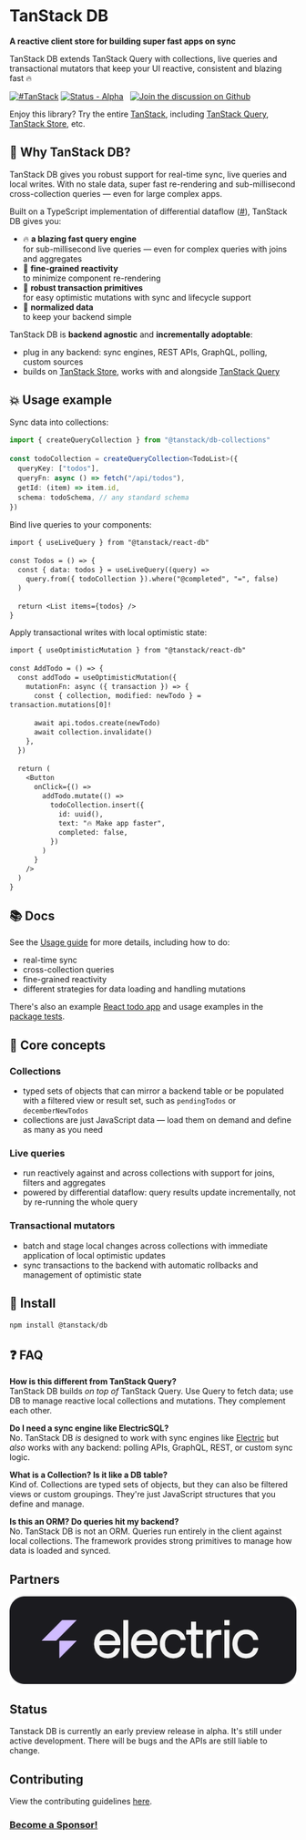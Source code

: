 # TanStack DB

<!-- ![TanStack DB Header](https://github.com/tanstack/db/raw/main/media/repo-header.png) -->

**A reactive client store for building super fast apps on sync**

TanStack DB extends TanStack Query with collections, live queries and transactional mutators that keep your UI reactive, consistent and blazing fast 🔥

<p>
  <a href="https://x.com/intent/post?text=TanStack%20DB&url=https://tanstack.com/db">
    <img alt="#TanStack" src="https://img.shields.io/twitter/url?color=%2308a0e9&label=%23TanStack&style=social&url=https%3A%2F%2Ftwitter.com%2Fintent%2Ftweet%3Fbutton_hashtag%3DTanStack" /></a>
  <a href="#status">
    <img src="https://img.shields.io/badge/status-alpha-orange" alt="Status - Alpha"></a>
  <a href="https://npmjs.com/package/@tanstack/db">
    <img alt="" src="https://img.shields.io/npm/dm/@tanstack/db.svg" /></a>
  <a href="https://discord.gg/yjUNbvbraC">
    <img alt="" src="https://img.shields.io/badge/Discord-TanStack-%235865F2" /></a>
  <a href="https://github.com/tanstack/db/discussions">
    <img alt="Join the discussion on Github" src="https://img.shields.io/badge/Discussions-Chat%20now!-green" /></a>
  <a href="https://x.com/tan_stack">
    <img alt="" src="https://img.shields.io/twitter/follow/tan_stack.svg?style=social&label=Follow @TanStack" /></a>
</p>

Enjoy this library? Try the entire [TanStack](https://tanstack.com), including [TanStack Query](https://tanstack.com/query), [TanStack Store](https://tanstack.com/store), etc.

## 🚀 Why TanStack DB?

TanStack DB gives you robust support for real-time sync, live queries and local writes. With no stale data, super fast re-rendering and sub-millisecond cross-collection queries — even for large complex apps.

Built on a TypeScript implementation of differential dataflow ([#](https://github.com/electric-sql/d2ts)), TanStack DB gives you:

- 🔥 **a blazing fast query engine**<br />
  for sub-millisecond live queries &mdash; even for complex queries with joins and aggregates
- 🎯 **fine-grained reactivity**<br />
  to minimize component re-rendering
- 💪 **robust transaction primitives**<br />
  for easy optimistic mutations with sync and lifecycle support
- 🌟 **normalized data**<br />
  to keep your backend simple

TanStack DB is **backend agnostic** and **incrementally adoptable**:

- plug in any backend: sync engines, REST APIs, GraphQL, polling, custom sources
- builds on [TanStack Store](https://tanstack.com/store), works with and alongside [TanStack Query](https://tanstack.com/query)

## 💥 Usage example

Sync data into collections:

```ts
import { createQueryCollection } from "@tanstack/db-collections"

const todoCollection = createQueryCollection<TodoList>({
  queryKey: ["todos"],
  queryFn: async () => fetch("/api/todos"),
  getId: (item) => item.id,
  schema: todoSchema, // any standard schema
})
```

Bind live queries to your components:

```tsx
import { useLiveQuery } from "@tanstack/react-db"

const Todos = () => {
  const { data: todos } = useLiveQuery((query) =>
    query.from({ todoCollection }).where("@completed", "=", false)
  )

  return <List items={todos} />
}
```

Apply transactional writes with local optimistic state:

```tsx
import { useOptimisticMutation } from "@tanstack/react-db"

const AddTodo = () => {
  const addTodo = useOptimisticMutation({
    mutationFn: async ({ transaction }) => {
      const { collection, modified: newTodo } = transaction.mutations[0]!

      await api.todos.create(newTodo)
      await collection.invalidate()
    },
  })

  return (
    <Button
      onClick={() =>
        addTodo.mutate(() =>
          todoCollection.insert({
            id: uuid(),
            text: "🔥 Make app faster",
            completed: false,
          })
        )
      }
    />
  )
}
```

## 📚 Docs

See the [Usage guide](./docs/index.md) for more details, including how to do:

- real-time sync
- cross-collection queries
- fine-grained reactivity
- different strategies for data loading and handling mutations

There's also an example [React todo app](./examples/react/todo) and usage examples in the [package tests](./packages/db/tests).

## 🧱 Core concepts

### Collections

- typed sets of objects that can mirror a backend table or be populated with a filtered view or result set, such as `pendingTodos` or `decemberNewTodos`
- collections are just JavaScript data &mdash; load them on demand and define as many as you need

### Live queries

- run reactively against and across collections with support for joins, filters and aggregates
- powered by differential dataflow: query results update incrementally, not by re-running the whole query

### Transactional mutators

- batch and stage local changes across collections with immediate application of local optimistic updates
- sync transactions to the backend with automatic rollbacks and management of optimistic state

## 🔧 Install

```bash
npm install @tanstack/db
```

## ❓ FAQ

**How is this different from TanStack Query?**<br />
TanStack DB builds _on top of_ TanStack Query. Use Query to fetch data; use DB to manage reactive local collections and mutations. They complement each other.

**Do I need a sync engine like ElectricSQL?**<br />
No. TanStack DB _is_ designed to work with sync engines like [Electric](https://electric-sql.com) but _also_ works with any backend: polling APIs, GraphQL, REST, or custom sync logic.

**What is a Collection? Is it like a DB table?**<br />
Kind of. Collections are typed sets of objects, but they can also be filtered views or custom groupings. They're just JavaScript structures that you define and manage.

**Is this an ORM? Do queries hit my backend?**<br />
No. TanStack DB is not an ORM. Queries run entirely in the client against local collections. The framework provides strong primitives to manage how data is loaded and synced.

## Partners

<a href="https://electric-sql.com">
  <img alt="ElectricSQL logo"
      src="https://raw.githubusercontent.com/electric-sql/meta/main/identity/ElectricSQL-logo.with-background.sm.png"
  />
</a>

## Status

Tanstack DB is currently an early preview release in alpha. It's still under active development. There will be bugs and the APIs are still liable to change.

## Contributing

View the contributing guidelines [here](https://github.com/TanStack/query/blob/main/CONTRIBUTING.md).

### [Become a Sponsor!](https://github.com/sponsors/tannerlinsley/)

<!-- Use the force, Luke -->
